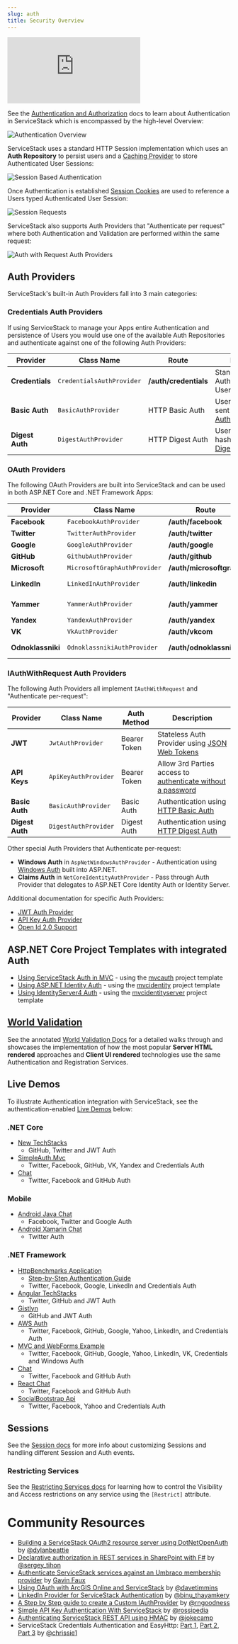 ```yaml
---
slug: auth
title: Security Overview
---
```


<iframe class="video-hd mt-8" src="https://www.youtube.com/embed/XKq7TkZAzeg" frameborder="0" allow="autoplay; encrypted-media" allowfullscreen></iframe>

See the [Authentication and Authorization](/authentication-and-authorization) docs to learn about Authentication in ServiceStack which
is encompassed by the high-level Overview:

![Authentication Overview](https://raw.githubusercontent.com/ServiceStack/docs/master/docs/images/security/auth-highlevel-overview.svg?sanitize=true)

ServiceStack uses a standard HTTP Session implementation which uses an **Auth Repository** to persist users and a [Caching Provider](/caching) to 
store Authenticated User Sessions:

![Session Based Authentication](https://raw.githubusercontent.com/ServiceStack/docs/master/docs/images/security/auth-session-auth.svg?sanitize=true)

Once Authentication is established [Session Cookies](/sessions) are used to reference a Users typed Authenticated User Session:

![Session Requests](https://raw.githubusercontent.com/ServiceStack/docs/master/docs/images/security/auth-session-requests.svg?sanitize=true)

ServiceStack also supports Auth Providers that "Authenticate per request" where both Authentication and Validation are performed within the same request:

![Auth with Request Auth Providers](https://raw.githubusercontent.com/ServiceStack/docs/master/docs/images/security/auth-auth-with-request-providers.svg?sanitize=true)

## Auth Providers

ServiceStack's built-in Auth Providers fall into 3 main categories:

### Credentials Auth Providers

If using ServiceStack to manage your Apps entire Authentication and persistence of Users you would use one of the available Auth Repositories
and authenticate against one of the following Auth Providers:

| Provider          | Class Name                  | Route                    | Description |
|-|-|-|-|
| **Credentials**   | `CredentialsAuthProvider`   | **/auth/credentials**    | Standard Authentication using Username/Password |
| **Basic Auth**    | `BasicAuthProvider`         | HTTP Basic Auth          | Username/Password sent via [HTTP Basic Auth](https://en.wikipedia.org/wiki/Basic_access_authentication) |
| **Digest Auth**   | `DigestAuthProvider`        | HTTP Digest Auth         | Username/Password hash via [HTTP Digest Auth](https://en.wikipedia.org/wiki/Digest_access_authentication) |

### OAuth Providers

The following OAuth Providers are built into ServiceStack and can be used in both ASP.NET Core and .NET Framework Apps:

| Provider          | Class Name                   | Route                    | Create OAuth App Link |
|-|-|-|-|
| **Facebook**      | `FacebookAuthProvider`       | **/auth/facebook**       | [developers.facebook.com/apps](https://developers.facebook.com/apps) |
| **Twitter**       | `TwitterAuthProvider`        | **/auth/twitter**        | [dev.twitter.com/apps](https://dev.twitter.com/apps) |
| **Google**        | `GoogleAuthProvider`         | **/auth/google**         | [console.developers.google.com](https://console.developers.google.com/apis/credentials) |
| **GitHub**        | `GithubAuthProvider`         | **/auth/github**         | [github.com/settings/applications/new](https://github.com/settings/applications/new) |
| **Microsoft**     | `MicrosoftGraphAuthProvider` | **/auth/microsoftgraph** | [apps.dev.microsoft.com](https://apps.dev.microsoft.com) |
| **LinkedIn**      | `LinkedInAuthProvider`       | **/auth/linkedin**       | [www.linkedin.com/secure/developer](https://www.linkedin.com/secure/developer) |
| **Yammer**        | `YammerAuthProvider`         | **/auth/yammer**         | [www.yammer.com/client_applications](http://www.yammer.com/client_applications) |
| **Yandex**        | `YandexAuthProvider`         | **/auth/yandex**         | [oauth.yandex.ru/client/new](https://oauth.yandex.ru/client/new) |
| **VK**            | `VkAuthProvider`             | **/auth/vkcom**          | [vk.com/editapp?act=create](http://vk.com/editapp?act=create) |
| **Odnoklassniki** | `OdnoklassnikiAuthProvider`  | **/auth/odnoklassniki**  | [www.odnoklassniki.ru/devaccess](http://www.odnoklassniki.ru/devaccess) |


### IAuthWithRequest Auth Providers

The following Auth Providers all implement `IAuthWithRequest` and "Authenticate per-request":

| Provider          | Class Name                   | Auth Method  | Description |
|-|-|-|-|
| **JWT**           | `JwtAuthProvider`            | Bearer Token | Stateless Auth Provider using [JSON Web Tokens](/jwt-authprovider)  |
| **API Keys**      | `ApiKeyAuthProvider`         | Bearer Token | Allow 3rd Parties access to [authenticate without a password](/api-key-authprovider) |
| **Basic Auth**    | `BasicAuthProvider`          | Basic Auth   | Authentication using [HTTP Basic Auth](https://en.wikipedia.org/wiki/Basic_access_authentication) |
| **Digest Auth**   | `DigestAuthProvider`         | Digest Auth  | Authentication using [HTTP Digest Auth](https://en.wikipedia.org/wiki/Digest_access_authentication) |


Other special Auth Providers that Authenticate per-request:

 - **Windows Auth** in `AspNetWindowsAuthProvider`  - Authentication using [Windows Auth](https://support.microsoft.com/en-us/help/323176/how-to-implement-windows-authentication-and-authorization-in-asp-net) built into ASP.NET.
 - **Claims Auth** in `NetCoreIdentityAuthProvider` - Pass through Auth Provider that delegates to ASP.NET Core Identity Auth or Identity Server.

Additional documentation for specific Auth Providers:

  - [JWT Auth Provider](/jwt-authprovider)
  - [API Key Auth Provider](/api-key-authprovider)
  - [Open Id 2.0 Support](/auth-openid)     

## ASP.NET Core Project Templates with integrated Auth 

  - [Using ServiceStack Auth in MVC](/authentication-identity-servicestack) - using the [mvcauth](https://github.com/NetCoreTemplates/mvcauth) project template
  - [Using ASP.NET Identity Auth](/authentication-identity-aspnet) - using the [mvcidentity](https://github.com/NetCoreTemplates/mvcidentity) project template
  - [Using IdentityServer4 Auth](/authentication-identityserver) - using the [mvcidentityserver](https://github.com/NetCoreTemplates/mvcidentityserver) project template

## [World Validation](/world-validation)

See the annotated [World Validation Docs](/world-validation) for a detailed walks through and showcases the implementation 
of how the most popular **Server HTML rendered** approaches and **Client UI rendered** technologies use the same Authentication and Registration Services.

## Live Demos

To illustrate Authentication integration with ServiceStack, see the authentication-enabled 
[Live Demos](https://github.com/ServiceStackApps/LiveDemos) below:

### .NET Core

  - [New TechStacks](https://github.com/NetCoreApps/TechStacks)
    - GitHub, Twitter and JWT Auth
  - [SimpleAuth.Mvc](https://github.com/NetCoreApps/SimpleAuth.Mvc)
    - Twitter, Facebook, GitHub, VK, Yandex and Credentials Auth
  - [Chat](https://github.com/NetCoreApps/Chat)
    - Twitter, Facebook and GitHub Auth

### Mobile

  - [Android Java Chat](https://github.com/ServiceStackApps/AndroidJavaChat)
    - Facebook, Twitter and Google Auth
  - [Android Xamarin Chat](https://github.com/ServiceStackApps/AndroidXamarinChat)
    - Twitter Auth

### .NET Framework

  - [HttpBenchmarks Application](https://github.com/ServiceStackApps/HttpBenchmarks)
    - [Step-by-Step Authentication Guide](https://github.com/ServiceStackApps/HttpBenchmarks#authentication)
    - Twitter, Facebook, Google, LinkedIn and Credentials Auth
  - [Angular TechStacks](https://github.com/ServiceStackApps/TechStacks)
    - Twitter, GitHub and JWT Auth
  - [Gistlyn](https://github.com/ServiceStack/Gistlyn)
    - GitHub and JWT Auth
  - [AWS Auth](https://github.com/ServiceStackApps/AwsApps) 
    - Twitter, Facebook, GitHub, Google, Yahoo, LinkedIn, and Credentials Auth
  - [MVC and WebForms Example](/servicestack-integration) 
    - Twitter, Facebook, GitHub, Google, Yahoo, LinkedIn, VK, Credentials and Windows Auth
  - [Chat](https://github.com/ServiceStackApps/LiveDemos#chat)
    - Twitter, Facebook and GitHub Auth
  - [React Chat](https://github.com/ServiceStackApps/ReactChat)
    - Twitter, Facebook and GitHub Auth
  - [SocialBootstrap Api](https://github.com/ServiceStackApps/LiveDemos#social-bootstrap-api)
    - Twitter, Facebook, Yahoo and Credentials Auth


## Sessions

See the [Session docs](/sessions) for more info about customizing Sessions and handling different Session and Auth events.

### Restricting Services

See the [Restricting Services docs](/auth-restricting-services) for learning how to control the Visibility and Access restrictions on any service using the `[Restrict]` attribute. 


<a name="community"></a>

# Community Resources

  - [Building a ServiceStack OAuth2 resource server using DotNetOpenAuth](http://dylanbeattie.blogspot.com/2013/08/building-servicestack-based-oauth2.html) by [@dylanbeattie](https://twitter.com/dylanbeattie)
  - [Declarative authorization in REST services in SharePoint with F#](http://sergeytihon.wordpress.com/2013/06/28/declarative-authorization-in-rest-services-in-sharepoint-with-f-and-servicestack/) by [@sergey_tihon](https://twitter.com/sergey_tihon)
  - [Authenticate ServiceStack services against an Umbraco membership provider](http://stackoverflow.com/a/16845317/85785) by [Gavin Faux](http://stackoverflow.com/users/1664508/gavin-faux)
  - [Using OAuth with ArcGIS Online and ServiceStack](http://davetimmins.com/2013/April/OAuth-with-ArcGISOnline-ServiceStack/) by [@davetimmins](https://twitter.com/davetimmins)
  - [LinkedIn Provider for ServiceStack Authentication](http://www.binoot.com/2013/03/30/linkedin-provider-for-servicestack-authentication/) by [@binu_thayamkery](https://twitter.com/binu_thayamkery)
  - [A Step by Step guide to create a Custom IAuthProvider](http://enehana.nohea.com/general/customizing-iauthprovider-for-servicestack-net-step-by-step/) by [@rngoodness](https://twitter.com/rngoodness)
  - [Simple API Key Authentication With ServiceStack](http://rossipedia.com/blog/2013/03/simple-api-key-authentication-with-servicestack/) by [@rossipedia](https://twitter.com/rossipedia)
  - [Authenticating ServiceStack REST API using HMAC](http://jokecamp.wordpress.com/2012/12/16/authenticating-servicestack-rest-api-using-hmac/) by [@jokecamp](https://twitter.com/jokecamp)
  - ServiceStack Credentials Authentication and EasyHttp: [Part 1](http://blogs.lessthandot.com/index.php/DesktopDev/MSTech/servicestack-credentialsauthentication-and-easyhtpp-of), [Part 2](http://blogs.lessthandot.com/index.php/DesktopDev/MSTech/servicestack-credentialsauthentication-and-easyhtpp-of-1), [Part 3](http://blogs.lessthandot.com/index.php/DesktopDev/MSTech/servicestack-credentialsauthentication-and-easyhtpp-of-2) by [@chrissie1](https://twitter.com/chrissie1)
